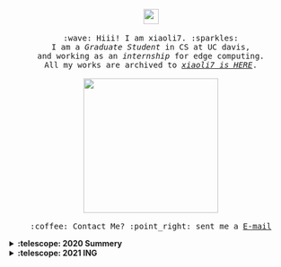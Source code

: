 <p align="center">
  <img src="https://user-images.githubusercontent.com/5679180/79618120-0daffb80-80be-11ea-819e-d2b0fa904d07.gif" width="27px">
  <br><br>
  <samp>
    :wave: Hiii! I am xiaoli7. :sparkles:
    <br>I am a <em>Graduate Student</em> in CS at UC davis,
    <br> and working as an <em>internship</em> for edge computing.
    <br> All my works are archived to <a href="https://xiaoli777.github.io"><em>xiaoli7 is HERE</em></a>.
    <br><br>
    <img src="https://i.imgur.com/kdKhgx6.gif" width="240px" align="center">
    <br><br>:coffee: Contact Me? :point_right: sent me a <a href="mailto: xiaoliyang1994@outlook.com">E-mail</a>
  </samp>
</p>

<details>
  <summary><b>:telescope: 2020 Summery</b></summary>
  First-year graduate student at UC Davis, Master of Engineering in CS at HUST, Bachelor of Engineering in SE at HNU. I am good at C/C++, python and Linux. I have passion about algorithm, and also optimized the architecture.
</details>

<details>
  <summary><b>:telescope: 2021 ING</b></summary>
  First-year graduate student at UC Davis, Master of Engineering in CS at HUST, Bachelor of Engineering in SE at HNU. I am good at C/C++, python and Linux. I have passion about algorithm, and also optimized the architecture.
</details>
